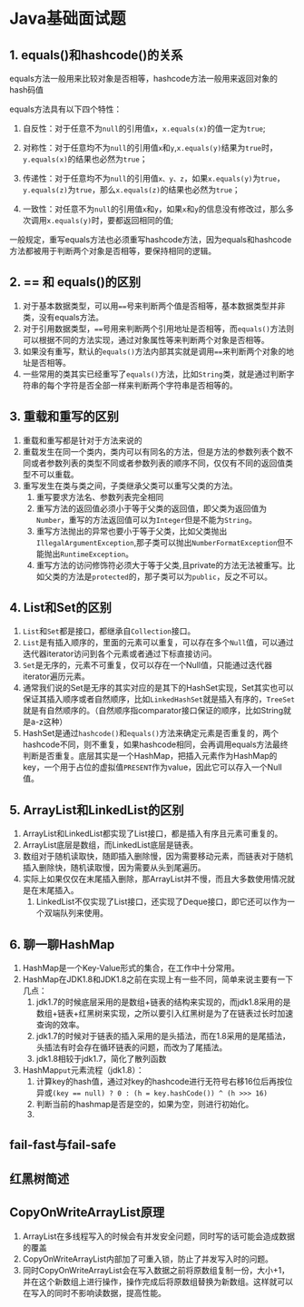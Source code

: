 # Java基础面试题

## 1. equals()和hashcode()的关系

equals方法一般用来比较对象是否相等，hashcode方法一般用来返回对象的hash码值

equals方法具有以下四个特性：

1. 自反性：对于任意不为`null`的引用值`x`，`x.equals(x)`的值一定为`true`;

2. 对称性：对于任意均不为`null`的引用值`x`和`y`,`x.equals(y)`结果为`true`时，`y.equals(x)`的结果也必然为`true`；

3. 传递性：对于任意均不为`null`的引用值`x、y、z`，如果`x.equals(y)`为`true`，`y.equals(z)`为`true`，那么`x.equals(z)`的结果也必然为`true`；

4. 一致性：对任意不为`null`的引用值`x`和`y`，如果`x`和`y`的信息没有修改过，那么多次调用`x.equals(y)`时，要都返回相同的值;


一般规定，重写equals方法也必须重写hashcode方法，因为equals和hashcode方法都被用于判断两个对象是否相等，要保持相同的逻辑。

## 2. == 和 equals()的区别

1. 对于基本数据类型，可以用`==`号来判断两个值是否相等，基本数据类型并非类，没有equals方法。
2. 对于引用数据类型，`==`号用来判断两个引用地址是否相等，而`equals()`方法则可以根据不同的方法实现，通过对象属性等来判断两个对象是否相等。
3. 如果没有重写，默认的`equals()`方法内部其实就是调用`==`来判断两个对象的地址是否相等。
4. 一些常用的类其实已经重写了`equals()`方法，比如`String`类，就是通过判断字符串的每个字符是否全部一样来判断两个字符串是否相等的。

## 3. 重载和重写的区别

1. 重载和重写都是针对于方法来说的
2. 重载发生在同一个类内，类内可以有同名的方法，但是方法的参数列表个数不同或者参数列表的类型不同或者参数列表的顺序不同，仅仅有不同的返回值类型不可以重载。
3. 重写发生在类与类之间，子类继承父类可以重写父类的方法。
   1. 重写要求方法名、参数列表完全相同
   2. 重写方法的返回值必须小于等于父类的返回值，即父类为返回值为`Number`，重写的方法返回值可以为`Integer`但是不能为`String`。
   3. 重写方法抛出的异常也要小于等于父类，比如父类抛出`IllegalArgumentException`,那子类可以抛出`NumberFormatException`但不能抛出`RuntimeException`。
   4. 重写方法的访问修饰符必须大于等于父类,且private的方法无法被重写。比如父类的方法是`protected`的，那子类可以为`public`，反之不可以。

## 4. List和Set的区别

1. `List`和`Set`都是接口，都继承自`Collection`接口。
2. `List`是有插入顺序的，里面的元素可以重复，可以存在多个`Null`值，可以通过迭代器iterator访问到各个元素或者通过下标直接访问。
3. `Set`是无序的，元素不可重复，仅可以存在一个Null值，只能通过迭代器iterator遍历元素。
4. 通常我们说的Set是无序的其实对应的是其下的HashSet实现，Set其实也可以保证其插入顺序或者自然顺序，比如`LinkedHashSet`就是插入有序的，`TreeSet`就是有自然顺序的。（自然顺序指comparator接口保证的顺序，比如String就是a-z这种）
5. HashSet是通过`hashcode()`和`equals()`方法来确定元素是否重复的，两个hashcode不同，则不重复，如果hashcode相同，会再调用equals方法最终判断是否重复。底层其实是一个HashMap，把插入元素作为HashMap的key，一个用于占位的虚拟值`PRESENT`作为value，因此它可以存入一个Null值。

## 5. ArrayList和LinkedList的区别

1. ArrayList和LinkedList都实现了List接口，都是插入有序且元素可重复的。
2. ArrayList底层是数组，而LinkedList底层是链表。
3. 数组对于随机读取快，随即插入删除慢，因为需要移动元素，而链表对于随机插入删除快，随机读取慢，因为需要从头到尾遍历。
4. 实际上如果仅仅在末尾插入删除，那ArrayList并不慢，而且大多数使用情况就是在末尾插入。
   1. LinkedList不仅实现了List接口，还实现了Deque接口，即它还可以作为一个双端队列来使用。

## 6. 聊一聊HashMap

1. HashMap是一个Key-Value形式的集合，在工作中十分常用。
2. HashMap在JDK1.8和JDK1.8之前在实现上有一些不同，简单来说主要有一下几点：
   1. jdk1.7的时候底层采用的是数组+链表的结构来实现的，而jdk1.8采用的是数组+链表+红黑树来实现，之所以要引入红黑树是为了在链表过长时加速查询的效率。
   2. jdk1.7的时候对于链表的插入采用的是头插法，而在1.8采用的是尾插法，头插法有时会存在循环链表的问题，而改为了尾插法。
   3. jdk1.8相较于jdk1.7，简化了散列函数
3. HashMap`put`元素流程（jdk1.8）：
   1. 计算key的hash值，通过对key的hashcode进行无符号右移16位后再按位异或`(key == null) ? 0 : (h = key.hashCode()) ^ (h >>> 16)`
   2. 判断当前的hashmap是否是空的，如果为空，则进行初始化。
   3. 

## fail-fast与fail-safe

## 红黑树简述

## CopyOnWriteArrayList原理

1. ArrayList在多线程写入的时候会有并发安全问题，同时写的话可能会造成数据的覆盖
2. CopyOnWriteArrayList内部加了可重入锁，防止了并发写入时的问题。
3. 同时CopyOnWriteArrayList会在写入数据之前将原数组复制一份，大小+1，并在这个新数组上进行操作，操作完成后将原数组替换为新数组。这样就可以在写入的同时不影响读数据，提高性能。

